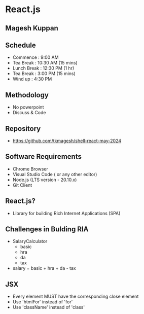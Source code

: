 # React.js

## Magesh Kuppan

## Schedule
- Commence      : 9:00 AM
- Tea Break     : 10:30 AM (15 mins)
- Lunch Break   : 12:30 PM (1 hr)
- Tea Break     : 3:00 PM (15 mins)
- Wind up       : 4:30 PM

## Methodology
- No powerpoint
- Discuss & Code

## Repository
- https://github.com/tkmagesh/shell-react-may-2024

## Software Requirements
- Chrome Browser
- Visual Studio Code ( or any other editor)
- Node.js (LTS version - 20.10.x)
- Git Client

## React.js?
- Library for building Rich Internet Applications (SPA)

## Challenges in Bulding RIA
- SalaryCalculator
    - basic
    - hra
    - da
    - tax
- salary = basic + hra + da - tax

## JSX
- Every element MUST have the corresponding close element
- Use 'htmlFor' instead of 'for'
- Use 'className' instead of 'class'